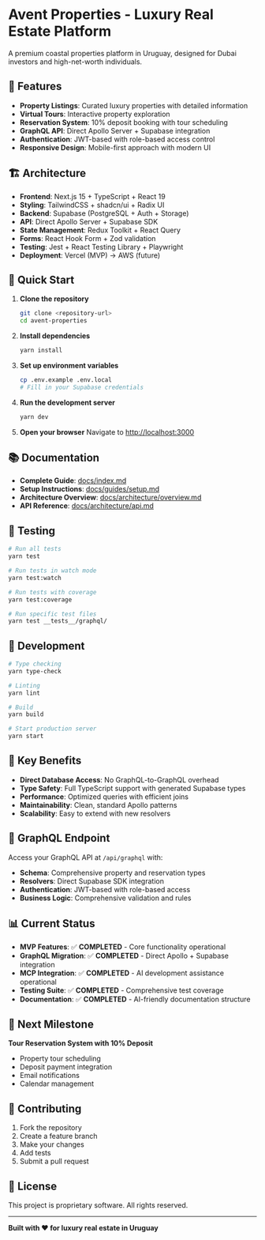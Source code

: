 # Avent Properties - Luxury Real Estate Platform

A premium coastal properties platform in Uruguay, designed for Dubai investors and high-net-worth individuals.

## 🚀 **Features**

- **Property Listings**: Curated luxury properties with detailed information
- **Virtual Tours**: Interactive property exploration
- **Reservation System**: 10% deposit booking with tour scheduling
- **GraphQL API**: Direct Apollo Server + Supabase integration
- **Authentication**: JWT-based with role-based access control
- **Responsive Design**: Mobile-first approach with modern UI

## 🏗️ **Architecture**

- **Frontend**: Next.js 15 + TypeScript + React 19
- **Styling**: TailwindCSS + shadcn/ui + Radix UI
- **Backend**: Supabase (PostgreSQL + Auth + Storage)
- **API**: Direct Apollo Server + Supabase SDK
- **State Management**: Redux Toolkit + React Query
- **Forms**: React Hook Form + Zod validation
- **Testing**: Jest + React Testing Library + Playwright
- **Deployment**: Vercel (MVP) → AWS (future)

## 🚀 **Quick Start**

1. **Clone the repository**
   ```bash
   git clone <repository-url>
   cd avent-properties
   ```

2. **Install dependencies**
   ```bash
   yarn install
   ```

3. **Set up environment variables**
   ```bash
   cp .env.example .env.local
   # Fill in your Supabase credentials
   ```

4. **Run the development server**
   ```bash
   yarn dev
   ```

5. **Open your browser**
   Navigate to [http://localhost:3000](http://localhost:3000)

## 📚 **Documentation**

- **Complete Guide**: [docs/index.md](docs/index.md)
- **Setup Instructions**: [docs/guides/setup.md](docs/guides/setup.md)
- **Architecture Overview**: [docs/architecture/overview.md](docs/architecture/overview.md)
- **API Reference**: [docs/architecture/api.md](docs/architecture/api.md)

## 🧪 **Testing**

```bash
# Run all tests
yarn test

# Run tests in watch mode
yarn test:watch

# Run tests with coverage
yarn test:coverage

# Run specific test files
yarn test __tests__/graphql/
```

## 🚀 **Development**

```bash
# Type checking
yarn type-check

# Linting
yarn lint

# Build
yarn build

# Start production server
yarn start
```

## 🌟 **Key Benefits**

- **Direct Database Access**: No GraphQL-to-GraphQL overhead
- **Type Safety**: Full TypeScript support with generated Supabase types
- **Performance**: Optimized queries with efficient joins
- **Maintainability**: Clean, standard Apollo patterns
- **Scalability**: Easy to extend with new resolvers

## 🔧 **GraphQL Endpoint**

Access your GraphQL API at `/api/graphql` with:
- **Schema**: Comprehensive property and reservation types
- **Resolvers**: Direct Supabase SDK integration
- **Authentication**: JWT-based with role-based access
- **Business Logic**: Comprehensive validation and rules

## 📊 **Current Status**

- **MVP Features**: ✅ **COMPLETED** - Core functionality operational
- **GraphQL Migration**: ✅ **COMPLETED** - Direct Apollo + Supabase integration
- **MCP Integration**: ✅ **COMPLETED** - AI development assistance operational
- **Testing Suite**: ✅ **COMPLETED** - Comprehensive test coverage
- **Documentation**: ✅ **COMPLETED** - AI-friendly documentation structure

## 🎯 **Next Milestone**

**Tour Reservation System with 10% Deposit**
- Property tour scheduling
- Deposit payment integration
- Email notifications
- Calendar management

## 🤝 **Contributing**

1. Fork the repository
2. Create a feature branch
3. Make your changes
4. Add tests
5. Submit a pull request

## 📄 **License**

This project is proprietary software. All rights reserved.

---

**Built with ❤️ for luxury real estate in Uruguay**